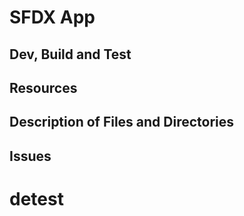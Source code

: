 # SFDX  App

## Dev, Build and Test


## Resources


## Description of Files and Directories


## Issues


# detest
